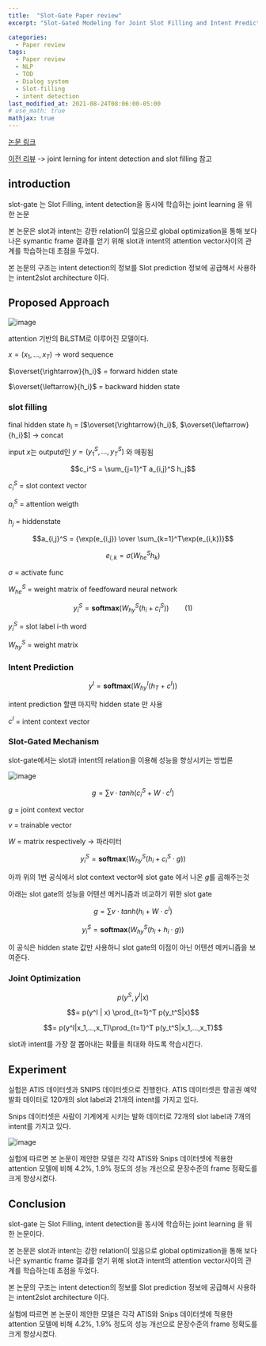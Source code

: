 ```yaml
---
title:  "Slot-Gate Paper review"
excerpt: "Slot-Gated Modeling for Joint Slot Filling and Intent Prediction"

categories:
  - Paper review
tags:
  - Paper review
  - NLP
  - TOD
  - Dialog system
  - Slot-filling
  - intent detection
last_modified_at: 2021-08-24T08:06:00-05:00
# use_math: true
mathjax: true
---
```

[논문 링크](https://aclanthology.org/N18-2118.pdf)

[이전 리뷰](https://momozzing.github.io/paper%20review/A-survey-of-joint-learning-models-to-intent-detection-and-slot-filling/) -> joint lerning for intent detection and slot filling 참고 

## **introduction**

slot-gate 는 Slot Filling, intent detection을 동시에 학습하는 joint learning 을 위한 논문

본 논문은 slot과 intent는 강한 relation이 있음으로 global optimization을 통해 보다 나은 symantic frame 결과를 얻기 위해 slot과 intent의 attention vector사이의 관계를 학습하는데 초점을 두었다. 

본 논문의 구조는 intent detection의 정보를 Slot prediction 정보에 공급해서 사용하는 intent2slot architecture 이다. 

## **Proposed Approach**
![image](https://user-images.githubusercontent.com/60643542/130598290-3ba46d4e-6c5f-4ed0-9b9a-72670fdba74f.png)

attention 기반의 BiLSTM로 이루어진 모델이다. 

$x = (x_1, ...,x_T)$ -> word sequence

$\overset{\rightarrow}{h_i}$ = forward hidden state 

$\overset{\leftarrow}{h_i}$ = backward hidden state
### slot filling 

final hidden state $h_i$ = [$\overset{\rightarrow}{h_i}$, $\overset{\leftarrow}{h_i}$]         -> concat 

input $x$는  outputd인 $y = (y_1^S,...,y_T^S)$ 와 매핑됨  


$$c_i^S = \sum_{j=1}^T a_{i,j}^S h_j$$

$c_i^S$ = slot context vector 

$a_i^S$ = attention weigth

${h_j}$ = hiddenstate 

$$a_{i,j}^S = {\exp(e_{i,j}) \over \sum_{k=1}^T\exp(e_{i,k})}$$

$$e_{i,k} = \sigma(W_{he}^Sh_k)$$

$\sigma$ = activate func

$W_{he}^S$ = weight matrix of feedfoward neural network

$$y_i^S = \mathbf{softmax}(W_{hy}^S(h_i + c_i^S)) \qquad (1) $$  

$y_i^S$ = slot label i-th word

$W_{hy}^S$ = weight matrix



### Intent Prediction

$$y^I = \mathbf{softmax}(W_{hy}^I(h_T + c^I))$$

intent prediction 할땐 마지막 hidden state 만 사용 

$c^I$ = intent context vector 

### Slot-Gated Mechanism

slot-gate에서는 slot과 intent의 relation을 이용해 성능을 향상시키는 방법론

![image](https://user-images.githubusercontent.com/60643542/130668986-f4d92d56-12f8-445d-94c3-48a669f0c177.png)

$$g = \sum v \cdot tanh(c_i^S + W \cdot c^I) $$

$g$ = joint context vector

$v$ = trainable vector

$W$ = matrix respectively  -> 파라미터 

$$y_i^S = \mathbf{softmax}(W_{hy}^S(h_i + c_i^S \cdot g))$$

아까 위의 1번 공식에서 slot context vector에 slot gate 에서 나온 $g$를 곱해주는것 

아래는 slot gate의 성능을 어텐션 메커니즘과 비교하기 위한 slot gate

$$g = \sum v \cdot tanh(h_i + W \cdot c^I) $$

$$y_i^S = \mathbf{softmax}(W_{hy}^S(h_i + h_i \cdot g))$$

이 공식은 hidden state 값만 사용하니 slot gate의 이점이 아닌 어텐션 메커니즘을 보여준다. 


### Joint Optimization 

$$p(y^S, y^I | x)$$

$$= p(y^I | x) \prod_{t=1}^T p(y_t^S|x)$$

$$= p(y^I|x_1,...,x_T)\prod_{t=1}^T p(y_t^S|x_1,...,x_T)$$

slot과 intent를 가장 잘 뽑아내는 확률을 최대화 하도록 학습시킨다. 

##  Experiment
실험은 ATIS 데이터셋과 SNIPS 데이터셋으로 진행한다. 
ATIS 데이터셋은 항공권 예약 발화 데이터로 120개의 slot label과 21개의 intent를 가지고 있다. 

Snips 데이터셋은 사람이 기계에게 시키는 발화 데이터로 72개의 slot label과 7개의 intent를 가지고 있다. 

![image](https://user-images.githubusercontent.com/60643542/130673189-4bb5fab9-a881-49a2-904c-2f9fcde3689e.png)

실험에 따르면 본 논문이 제안한 모델은 각각 ATIS와 Snips 데이터셋에 적용한 attention 모델에 비해 4.2%, 1.9% 정도의 성능 개선으로 문장수준의 frame 정확도를 크게 향상시켰다. 

## Conclusion

slot-gate 는 Slot Filling, intent detection을 동시에 학습하는 joint learning 을 위한 논문이다. 

본 논문은 slot과 intent는 강한 relation이 있음으로 global optimization을 통해 보다 나은 symantic frame 결과를 얻기 위해 slot과 intent의 attention vector사이의 관계를 학습하는데 초점을 두었다. 

본 논문의 구조는 intent detection의 정보를 Slot prediction 정보에 공급해서 사용하는 intent2slot architecture 이다. 

실험에 따르면 본 논문이 제안한 모델은 각각 ATIS와 Snips 데이터셋에 적용한 attention 모델에 비해 4.2%, 1.9% 정도의 성능 개선으로 문장수준의 frame 정확도를 크게 향상시켰다. 
